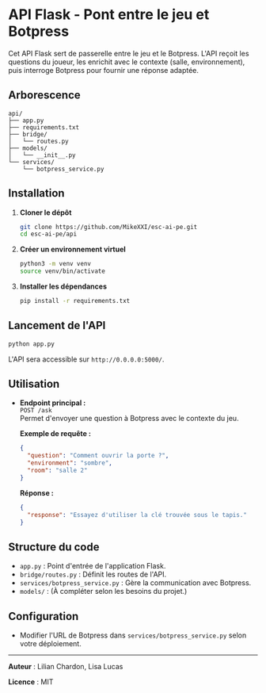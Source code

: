 # API Flask - Pont entre le jeu et Botpress

Cet API Flask sert de passerelle entre le jeu et le Botpress. L'API reçoit les questions du joueur, les enrichit avec le contexte (salle, environnement), puis interroge Botpress pour fournir une réponse adaptée.

## Arborescence

```
api/
├── app.py
├── requirements.txt
├── bridge/
│   └── routes.py
├── models/
│   └── __init__.py
└── services/
    └── botpress_service.py
```

## Installation

1. **Cloner le dépôt**  
   ```bash
   git clone https://github.com/MikeXXI/esc-ai-pe.git
   cd esc-ai-pe/api
   ```

2. **Créer un environnement virtuel**  
   ```bash
   python3 -m venv venv
   source venv/bin/activate
   ```

3. **Installer les dépendances**  
   ```bash
   pip install -r requirements.txt
   ```

## Lancement de l'API

```bash
python app.py
```

L'API sera accessible sur `http://0.0.0.0:5000/`.

## Utilisation

- **Endpoint principal :**  
  `POST /ask`  
  Permet d'envoyer une question à Botpress avec le contexte du jeu.

  **Exemple de requête :**
  ```json
  {
    "question": "Comment ouvrir la porte ?",
    "environment": "sombre",
    "room": "salle 2"
  }
  ```

  **Réponse :**
  ```json
  {
    "response": "Essayez d'utiliser la clé trouvée sous le tapis."
  }
  ```

## Structure du code

- `app.py` : Point d'entrée de l'application Flask.
- `bridge/routes.py` : Définit les routes de l'API.
- `services/botpress_service.py` : Gère la communication avec Botpress.
- `models/` : (À compléter selon les besoins du projet.)

## Configuration

- Modifier l'URL de Botpress dans `services/botpress_service.py` selon votre déploiement.

---

**Auteur** : Lilian Chardon, Lisa Lucas

**Licence** : MIT

